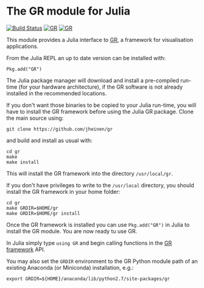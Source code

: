 # The GR module for Julia

[![Build Status](https://travis-ci.org/jheinen/GR.jl.svg?branch=master)](https://travis-ci.org/jheinen/GR.jl)
[![GR](http://pkg.julialang.org/badges/GR_release.svg)](http://pkg.julialang.org/?pkg=GR&ver=release)
[![GR](http://pkg.julialang.org/badges/GR_nightly.svg)](http://pkg.julialang.org/?pkg=GR&ver=nightly)

This module provides a Julia interface to
[GR](http://gr-framework.org/), a framework for
visualisation applications.

From the Julia REPL an up to date version can be installed with:

    Pkg.add("GR")

The Julia package manager will download and install a pre-compiled
run-time (for your hardware architecture), if the GR software is not
already installed in the recommended locations.

If you don't want those binaries to be copied to your Julia run-time,
you will have to install the GR framework before using the Julia
GR package. Clone the main source using:

    git clone https://github.com/jheinen/gr

and build and install as usual with:

    cd gr
    make
    make install

This will install the GR framework into the directory ``/usr/local/gr``.

If you don't have privileges to write to the ``/usr/local`` directory,
you should install the GR framework in your home folder:

    cd gr
    make GRDIR=$HOME/gr
    make GRDIR=$HOME/gr install

Once the GR framework is installed you can use ``Pkg.add("GR")``
in Julia to install the GR module. You are now ready tu use GR.

In Julia simply type ``using GR`` and begin calling functions
in the [GR framework](http://gr-framework.org/gr.html) API.

You may also set the ``GRDIR`` environment to the GR Python module path
of an existing Anaconda (or Miniconda) installation, e.g.:

    export GRDIR=${HOME}/anaconda/lib/python2.7/site-packages/gr

